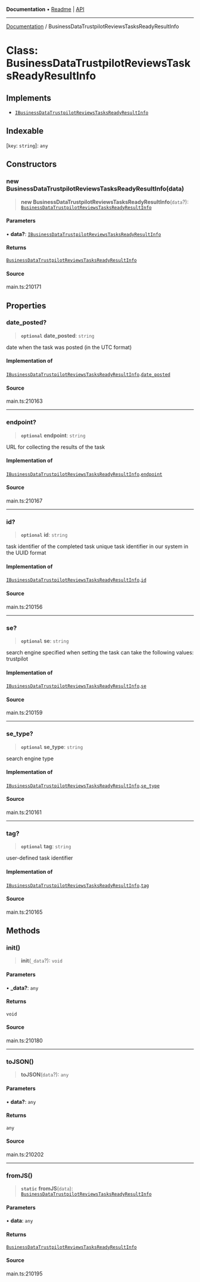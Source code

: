 **Documentation** • [Readme](../README.md) \| [API](../globals.md)

***

[Documentation](../README.md) / BusinessDataTrustpilotReviewsTasksReadyResultInfo

# Class: BusinessDataTrustpilotReviewsTasksReadyResultInfo

## Implements

- [`IBusinessDataTrustpilotReviewsTasksReadyResultInfo`](../interfaces/IBusinessDataTrustpilotReviewsTasksReadyResultInfo.md)

## Indexable

 \[`key`: `string`\]: `any`

## Constructors

### new BusinessDataTrustpilotReviewsTasksReadyResultInfo(data)

> **new BusinessDataTrustpilotReviewsTasksReadyResultInfo**(`data`?): [`BusinessDataTrustpilotReviewsTasksReadyResultInfo`](BusinessDataTrustpilotReviewsTasksReadyResultInfo.md)

#### Parameters

• **data?**: [`IBusinessDataTrustpilotReviewsTasksReadyResultInfo`](../interfaces/IBusinessDataTrustpilotReviewsTasksReadyResultInfo.md)

#### Returns

[`BusinessDataTrustpilotReviewsTasksReadyResultInfo`](BusinessDataTrustpilotReviewsTasksReadyResultInfo.md)

#### Source

main.ts:210171

## Properties

### date\_posted?

> **`optional`** **date\_posted**: `string`

date when the task was posted (in the UTC format)

#### Implementation of

[`IBusinessDataTrustpilotReviewsTasksReadyResultInfo`](../interfaces/IBusinessDataTrustpilotReviewsTasksReadyResultInfo.md).[`date_posted`](../interfaces/IBusinessDataTrustpilotReviewsTasksReadyResultInfo.md#date_posted)

#### Source

main.ts:210163

***

### endpoint?

> **`optional`** **endpoint**: `string`

URL for collecting the results of the task

#### Implementation of

[`IBusinessDataTrustpilotReviewsTasksReadyResultInfo`](../interfaces/IBusinessDataTrustpilotReviewsTasksReadyResultInfo.md).[`endpoint`](../interfaces/IBusinessDataTrustpilotReviewsTasksReadyResultInfo.md#endpoint)

#### Source

main.ts:210167

***

### id?

> **`optional`** **id**: `string`

task identifier of the completed task
unique task identifier in our system in the UUID format

#### Implementation of

[`IBusinessDataTrustpilotReviewsTasksReadyResultInfo`](../interfaces/IBusinessDataTrustpilotReviewsTasksReadyResultInfo.md).[`id`](../interfaces/IBusinessDataTrustpilotReviewsTasksReadyResultInfo.md#id)

#### Source

main.ts:210156

***

### se?

> **`optional`** **se**: `string`

search engine specified when setting the task
can take the following values: trustpilot

#### Implementation of

[`IBusinessDataTrustpilotReviewsTasksReadyResultInfo`](../interfaces/IBusinessDataTrustpilotReviewsTasksReadyResultInfo.md).[`se`](../interfaces/IBusinessDataTrustpilotReviewsTasksReadyResultInfo.md#se)

#### Source

main.ts:210159

***

### se\_type?

> **`optional`** **se\_type**: `string`

search engine type

#### Implementation of

[`IBusinessDataTrustpilotReviewsTasksReadyResultInfo`](../interfaces/IBusinessDataTrustpilotReviewsTasksReadyResultInfo.md).[`se_type`](../interfaces/IBusinessDataTrustpilotReviewsTasksReadyResultInfo.md#se_type)

#### Source

main.ts:210161

***

### tag?

> **`optional`** **tag**: `string`

user-defined task identifier

#### Implementation of

[`IBusinessDataTrustpilotReviewsTasksReadyResultInfo`](../interfaces/IBusinessDataTrustpilotReviewsTasksReadyResultInfo.md).[`tag`](../interfaces/IBusinessDataTrustpilotReviewsTasksReadyResultInfo.md#tag)

#### Source

main.ts:210165

## Methods

### init()

> **init**(`_data`?): `void`

#### Parameters

• **\_data?**: `any`

#### Returns

`void`

#### Source

main.ts:210180

***

### toJSON()

> **toJSON**(`data`?): `any`

#### Parameters

• **data?**: `any`

#### Returns

`any`

#### Source

main.ts:210202

***

### fromJS()

> **`static`** **fromJS**(`data`): [`BusinessDataTrustpilotReviewsTasksReadyResultInfo`](BusinessDataTrustpilotReviewsTasksReadyResultInfo.md)

#### Parameters

• **data**: `any`

#### Returns

[`BusinessDataTrustpilotReviewsTasksReadyResultInfo`](BusinessDataTrustpilotReviewsTasksReadyResultInfo.md)

#### Source

main.ts:210195
